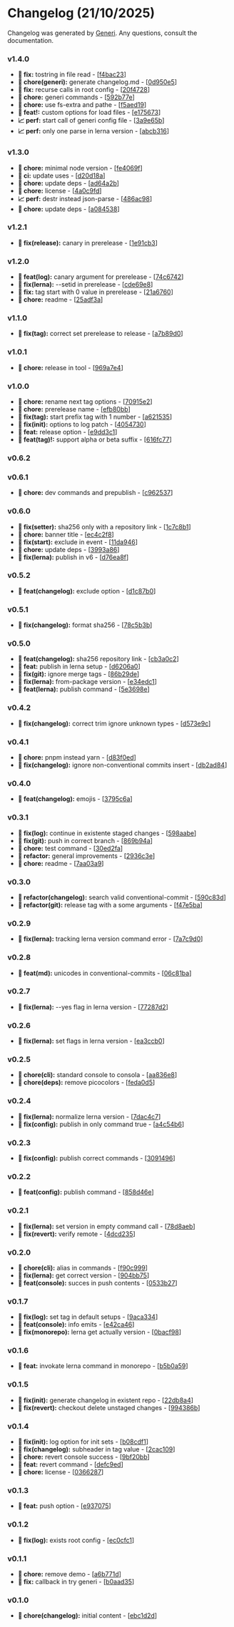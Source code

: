 # Changelog (21/10/2025)

Changelog was generated by [Generi](https://github.com/betterwrite/generi). Any questions, consult the documentation.

### v1.4.0

* **🔧 fix:** tostring in file read - [[f4bac23](https://github.com/betterwrite/generi/commit/f4bac23)]
* **🚧 chore(generi):** generate changelog.md - [[0d950e5](https://github.com/betterwrite/generi/commit/0d950e5)]
* **🔧 fix:** recurse calls in root config - [[20f4728](https://github.com/betterwrite/generi/commit/20f4728)]
* **🚧 chore:** generi commands - [[592b77e](https://github.com/betterwrite/generi/commit/592b77e)]
* **🚧 chore:** use fs-extra and pathe - [[f5aed19](https://github.com/betterwrite/generi/commit/f5aed19)]
* **🎉 feat!:** custom options for load files - [[e175673](https://github.com/betterwrite/generi/commit/e175673)]
* **📈 perf:** start call of generi config file - [[3a9e65b](https://github.com/betterwrite/generi/commit/3a9e65b)]
* **📈 perf:** only one parse in lerna version - [[abcb316](https://github.com/betterwrite/generi/commit/abcb316)]

### v1.3.0

* **🚧 chore:** minimal node version - [[fe4069f](https://github.com/betterwrite/generi/commit/fe4069f)]
* **🗿 ci:** update uses - [[d20d18a](https://github.com/betterwrite/generi/commit/d20d18a)]
* **🚧 chore:** update deps - [[ad64a2b](https://github.com/betterwrite/generi/commit/ad64a2b)]
* **🚧 chore:** license - [[4a0c9fd](https://github.com/betterwrite/generi/commit/4a0c9fd)]
* **📈 perf:** destr instead json-parse - [[486ac98](https://github.com/betterwrite/generi/commit/486ac98)]
* **🚧 chore:** update deps - [[a084538](https://github.com/betterwrite/generi/commit/a084538)]

### v1.2.1

* **🔧 fix(release):** canary in prerelease - [[1e91cb3](https://github.com/betterwrite/generi/commit/1e91cb3)]

### v1.2.0

* **🎉 feat(log):** canary argument for prerelease - [[74c6742](https://github.com/betterwrite/generi/commit/74c6742)]
* **🔧 fix(lerna):** --setid in prerelease - [[cde69e8](https://github.com/betterwrite/generi/commit/cde69e8)]
* **🔧 fix:** tag start with 0 value in prerelease - [[21a6760](https://github.com/betterwrite/generi/commit/21a6760)]
* **🚧 chore:** readme - [[25adf3a](https://github.com/betterwrite/generi/commit/25adf3a)]

### v1.1.0

* **🔧 fix(tag):** correct set prerelease to release - [[a7b89d0](https://github.com/betterwrite/generi/commit/a7b89d0)]

### v1.0.1

* **🚧 chore:** release in tool - [[969a7e4](https://github.com/betterwrite/generi/commit/969a7e4)]

### v1.0.0

* **🚧 chore:** rename next tag options - [[70915e2](https://github.com/betterwrite/generi/commit/70915e2)]
* **🚧 chore:** prerelease name - [[efb80bb](https://github.com/betterwrite/generi/commit/efb80bb)]
* **🔧 fix(tag):** start prefix tag with 1 number - [[a621535](https://github.com/betterwrite/generi/commit/a621535)]
* **🔧 fix(init):** options to log patch - [[4054730](https://github.com/betterwrite/generi/commit/4054730)]
* **🎉 feat:** release option - [[e9dd3c1](https://github.com/betterwrite/generi/commit/e9dd3c1)]
* **🎉 feat(tag)!:** support alpha or beta suffix - [[616fc77](https://github.com/betterwrite/generi/commit/616fc77)]

### v0.6.2


### v0.6.1

* **🚧 chore:** dev commands and prepublish - [[c962537](https://github.com/betterwrite/generi/commit/c962537)]

### v0.6.0

* **🔧 fix(setter):** sha256 only with a repository link - [[1c7c8b1](https://github.com/betterwrite/generi/commit/1c7c8b1)]
* **🚧 chore:** banner title - [[ec4c2f8](https://github.com/betterwrite/generi/commit/ec4c2f8)]
* **🔧 fix(start):** exclude in event - [[11da946](https://github.com/betterwrite/generi/commit/11da946)]
* **🚧 chore:** update deps - [[3993a86](https://github.com/betterwrite/generi/commit/3993a86)]
* **🔧 fix(lerna):** publish in v6 - [[d76ea8f](https://github.com/betterwrite/generi/commit/d76ea8f)]

### v0.5.2

* **🎉 feat(changelog):** exclude option - [[d1c87b0](https://github.com/betterwrite/generi/commit/d1c87b0)]

### v0.5.1

* **🔧 fix(changelog):** format sha256 - [[78c5b3b](https://github.com/betterwrite/generi/commit/78c5b3b)]

### v0.5.0

* **🎉 feat(changelog):** sha256 repository link - [[cb3a0c2](https://github.com/betterwrite/generi/commit/cb3a0c2)]
* **🎉 feat:** publish in lerna setup - [[d6206a0](https://github.com/betterwrite/generi/commit/d6206a0)]
* **🔧 fix(git):** ignore merge tags - [[86b29de](https://github.com/betterwrite/generi/commit/86b29de)]
* **🔧 fix(lerna):** from-package version - [[e34edc1](https://github.com/betterwrite/generi/commit/e34edc1)]
* **🎉 feat(lerna):** publish command - [[5e3698e](https://github.com/betterwrite/generi/commit/5e3698e)]

### v0.4.2

* **🔧 fix(changelog):** correct trim ignore unknown types - [[d573e9c](https://github.com/betterwrite/generi/commit/d573e9c)]

### v0.4.1

* **🚧 chore:** pnpm instead yarn - [[d83f0ed](https://github.com/betterwrite/generi/commit/d83f0ed)]
* **🔧 fix(changelog):** ignore non-conventional commits insert - [[db2ad84](https://github.com/betterwrite/generi/commit/db2ad84)]

### v0.4.0

* **🎉 feat(changelog):** emojis - [[3795c6a](https://github.com/betterwrite/generi/commit/3795c6a)]

### v0.3.1

* **🔧 fix(log):** continue in existente staged changes - [[598aabe](https://github.com/betterwrite/generi/commit/598aabe)]
* **🔧 fix(git):** push in correct branch - [[869b94a](https://github.com/betterwrite/generi/commit/869b94a)]
* **🚧 chore:** test command - [[30ed2fa](https://github.com/betterwrite/generi/commit/30ed2fa)]
* **🚩 refactor:** general improvements - [[2936c3e](https://github.com/betterwrite/generi/commit/2936c3e)]
* **🚧 chore:** readme - [[7aa03a9](https://github.com/betterwrite/generi/commit/7aa03a9)]

### v0.3.0

* **🚩 refactor(changelog):** search valid conventional-commit - [[590c83d](https://github.com/betterwrite/generi/commit/590c83d)]
* **🚩 refactor(git):** release tag with a some arguments - [[f47e5ba](https://github.com/betterwrite/generi/commit/f47e5ba)]

### v0.2.9

* **🔧 fix(lerna):** tracking lerna version command error - [[7a7c9d0](https://github.com/betterwrite/generi/commit/7a7c9d0)]

### v0.2.8

* **🎉 feat(md):** unicodes in conventional-commits - [[06c81ba](https://github.com/betterwrite/generi/commit/06c81ba)]

### v0.2.7

* **🔧 fix(lerna):** --yes flag in lerna version - [[77287d2](https://github.com/betterwrite/generi/commit/77287d2)]

### v0.2.6

* **🔧 fix(lerna):** set flags in lerna version - [[ea3ccb0](https://github.com/betterwrite/generi/commit/ea3ccb0)]

### v0.2.5

* **🚧 chore(cli):** standard console to consola - [[aa836e8](https://github.com/betterwrite/generi/commit/aa836e8)]
* **🚧 chore(deps):** remove picocolors - [[feda0d5](https://github.com/betterwrite/generi/commit/feda0d5)]

### v0.2.4

* **🔧 fix(lerna):** normalize lerna version - [[7dac4c7](https://github.com/betterwrite/generi/commit/7dac4c7)]
* **🔧 fix(config):** publish in only command true - [[a4c54b6](https://github.com/betterwrite/generi/commit/a4c54b6)]

### v0.2.3

* **🔧 fix(config):** publish correct commands - [[3091496](https://github.com/betterwrite/generi/commit/3091496)]

### v0.2.2

* **🎉 feat(config):** publish command - [[858d46e](https://github.com/betterwrite/generi/commit/858d46e)]

### v0.2.1

* **🔧 fix(lerna):** set version in empty command call - [[78d8aeb](https://github.com/betterwrite/generi/commit/78d8aeb)]
* **🔧 fix(revert):** verify remote - [[4dcd235](https://github.com/betterwrite/generi/commit/4dcd235)]

### v0.2.0

* **🚧 chore(cli):** alias in commands - [[f90c999](https://github.com/betterwrite/generi/commit/f90c999)]
* **🔧 fix(lerna):** get correct version - [[904bb75](https://github.com/betterwrite/generi/commit/904bb75)]
* **🎉 feat(console):** succes in push contents - [[0533b27](https://github.com/betterwrite/generi/commit/0533b27)]

### v0.1.7

* **🔧 fix(log):** set tag in default setups - [[9aca334](https://github.com/betterwrite/generi/commit/9aca334)]
* **🎉 feat(console):** info emits - [[e42ca46](https://github.com/betterwrite/generi/commit/e42ca46)]
* **🔧 fix(monorepo):** lerna get actually version - [[0bacf98](https://github.com/betterwrite/generi/commit/0bacf98)]

### v0.1.6

* **🎉 feat:** invokate lerna command in monorepo - [[b5b0a59](https://github.com/betterwrite/generi/commit/b5b0a59)]

### v0.1.5

* **🔧 fix(init):** generate changelog in existent repo - [[22db8a4](https://github.com/betterwrite/generi/commit/22db8a4)]
* **🔧 fix(revert):** checkout delete unstaged changes - [[994386b](https://github.com/betterwrite/generi/commit/994386b)]

### v0.1.4

* **🔧 fix(init):** log option for init sets - [[b08cdf1](https://github.com/betterwrite/generi/commit/b08cdf1)]
* **🔧 fix(changelog):** subheader in tag value - [[2cac109](https://github.com/betterwrite/generi/commit/2cac109)]
* **🚧 chore:** revert console success - [[9bf20bb](https://github.com/betterwrite/generi/commit/9bf20bb)]
* **🎉 feat:** revert command - [[defc9ed](https://github.com/betterwrite/generi/commit/defc9ed)]
* **🚧 chore:** license - [[0366287](https://github.com/betterwrite/generi/commit/0366287)]

### v0.1.3

* **🎉 feat:** push option - [[e937075](https://github.com/betterwrite/generi/commit/e937075)]

### v0.1.2

* **🔧 fix(log):** exists root config - [[ec0cfc1](https://github.com/betterwrite/generi/commit/ec0cfc1)]

### v0.1.1

* **🚧 chore:** remove demo - [[a6b771d](https://github.com/betterwrite/generi/commit/a6b771d)]
* **🔧 fix:** callback in try generi - [[b0aad35](https://github.com/betterwrite/generi/commit/b0aad35)]

### v0.1.0

* **🚧 chore(changelog):** initial content - [[ebc1d2d](https://github.com/betterwrite/generi/commit/ebc1d2d)]
